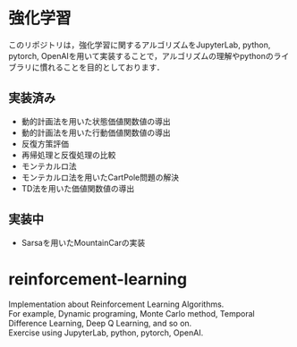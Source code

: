 # 強化学習
このリポジトリは，強化学習に関するアルゴリズムをJupyterLab, python, pytorch, OpenAIを用いて実装することで，アルゴリズムの理解やpythonのライブラリに慣れることを目的としております．
## 実装済み
- 動的計画法を用いた状態価値関数値の導出
- 動的計画法を用いた行動価値関数値の導出
- 反復方策評価
- 再帰処理と反復処理の比較
- モンテカルロ法
- モンテカルロ法を用いたCartPole問題の解決
- TD法を用いた価値関数値の導出

## 実装中
- Sarsaを用いたMountainCarの実装

# reinforcement-learning
Implementation about Reinforcement Learning Algorithms.  
For example, Dynamic programing, Monte Carlo method, Temporal Difference Learning, Deep Q Learning, and so on.  
Exercise using JupyterLab, python, pytorch, OpenAI.  
